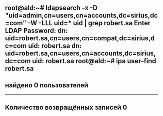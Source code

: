 root@ald:~# ldapsearch -x -D "uid=admin,cn=users,cn=accounts,dc=sirius,dc=com" -W -LLL uid=* uid  | grep robert.sa
Enter LDAP Password: 
dn: uid=robert.sa,cn=users,cn=compat,dc=sirius,dc=com
uid: robert.sa
dn: uid=robert.sa,cn=users,cn=accounts,dc=sirius,dc=com
uid: robert.sa
root@ald:~# ipa user-find robert.sa
-----------------------
найдено 0 пользователей
-----------------------
---------------------------------
Количество возвращённых записей 0
---------------------------------
